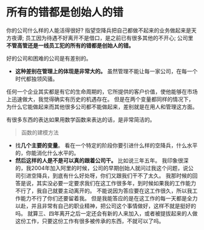 # 所有的错都是创始人的错

你的公司什么样的人能活得很好?
指望空降兵把自己都做不起来的业务做起来是天方夜谭;
员工因为待遇不好离开不是借口，是之前已有很多其他的不开心;
公司里**不管高管还是一线员工犯的所有的错都是创始人的错。**

好的公司和困难的公司是有差别的。

- **这种差别在管理上的体现是非常大的。**
虽然管理不能让每一家公司，在每一个时代都独领风骚。

任何一个企业其实都是有它的生命周期的，它所提供的客户价值，使他能够在市场上迅速做大，我觉得确实有历史的机遇存在。
但是在两个变量都同样的情况下，为什么它能做起来而其他很多公司都不能做起来，差别就是在用人和管理这方面。

有很多东西的表达如果用数学函数来表达的话，是非常简洁的。


> 函数的建模方法

- 找**几个主要的变量**。
看在一个特定的阶段你要引进什么样的空降兵，什么水平的，你能消化什么水平的。
- **然后这样的人是不是可以真的跟着公司干。**
比如说三年五年。
我印象很深的，我2004年加入阿里的时候，公司的早期创始人就问过我这个问题，说公司引进空降兵，到底有什么好处呀，你们又跟我们干不了太久。
我那时候的回答是说，其实没必要一定要求我们在这工作很多年，到时候如果我的工作能力不行了，我自己就要主动离开的。
不能说因为答应要在这工作很久，所以我工作能力不行了你们还要留着我。
但是我能答应的是在这工作的每一天都是全力以赴，并且非常有自己的职业精神，把公司这个事情做好，这样不就是挺好的吗。
就算三、四年离开之后一定还会有新的人来加入，或者被提拔起来的人做这份工作，只要这份工作有很多被传承的东西，不就可以了吗。

